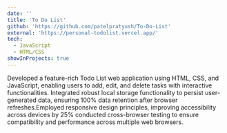 ```yaml
---
date: ''
title: 'To Do List'
github: 'https://github.com/patelpratyush/To-Do-List'
external: 'https://personal-todolist.vercel.app/'
tech:
  - JavaScript
  - HTML/CSS
showInProjects: true
---
```


Developed a feature-rich Todo List web application using HTML, CSS, and JavaScript, enabling users to add, edit, and delete tasks with interactive functionalities. Integrated robust local storage functionality to persist user-generated data, ensuring 100% data retention after browser refreshes.Employed responsive design principles, improving accessibility across devices by 25% conducted cross-browser testing to ensure compatibility and performance across multiple web browsers.
